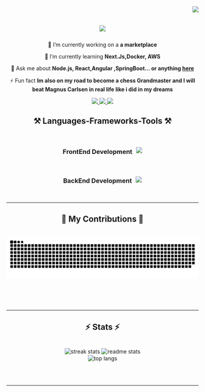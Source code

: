 
<img align="right" src="https://visitor-badge.laobi.icu/badge?page_id=zoubairhouta.zoubairhouta" />


<h1 align="center">
<img src="https://readme-typing-svg.herokuapp.com/?font=Cairo&size=40&center=true&vCenter=true&width=800&height=100&color=f75c7e&background=ffdfba&duration=6000&lines=Hi+There!+Welcome+👋;I'm+Ahmed+Zoubair+Belhout!;passionate+Web+developper+from+Tunisia!+🌶️;"/>


</h1>

<div align="center">
 
 🔭 I’m currently working on a **a marketplace**
 
 🌱 I’m currently learning **Next.Js,Docker, AWS**

💬 Ask me about **Node.js, React,Angular ,SpringBoot... or anything [here](https://github.com/zoubairhouta/zoubairhouta/issues)**

⚡ Fun fact **Im also on my road to become a chess Grandmaster and I will beat Magnus Carlsen in real life like i did in my dreams**

 </div>
  
<div align="center"> 
  <a href="mailto:zoubelhout@gmail.com">
    <img src="https://img.shields.io/badge/Gmail-333333?style=for-the-badge&logo=gmail&logoColor=red" />
  </a>
  <a href="https://linkedin.com/in/ahmed-zoubair-belhout" target="_blank">
    <img src="https://img.shields.io/badge/LinkedIn-0077B5?style=for-the-badge&logo=linkedin&logoColor=white" target="_blank" />
  </a>
  <a href="https://github.com/zoubairhouta" target="_blank">
     <img src="https://img.shields.io/badge/Portfolio-FF5722?style=for-the-badge&logo=todoist&logoColor=white" target="_blank" /> <!-- sqlite, safari, google-chrome are other good icon options -->
  </a>
</div>

<div align="center">
    <h2 align="center">⚒️ Languages-Frameworks-Tools ⚒️</h2>
    <br/>
    <div style="display: flex; align-items: center; justify-content: center;">
        <h3 style="margin-right: 10px;">FrontEnd Development</h3>
        <img src="https://skillicons.dev/icons?i=react,redux,angular,bootstrap,threejs,html,css,sass,tailwind,vscode,github,figma,tailwind,git" />
    </div>
    <br/>
    <div style="display: flex; align-items: center; justify-content: center;">
        <h3 style="margin-right: 10px;">BackEnd Development</h3>
        <img src="https://skillicons.dev/icons?i=nextjs,nodejs,python,javascript,typescript,express,mongodb,java,spring,mysql,flask,postman" />
    </div>
    <br/>
    <hr/>
</div>

<div align="center">
  <h2>🐍 My Contributions 🐍</h2>
  <br>
  <img alt="snake eating my contributions" src="https://raw.githubusercontent.com/zoubairhouta/zoubairhouta/output/github-contribution-grid-snake.svg" />
  
  <br/><br/><br/>
</div>

<hr/>


<h2 align="center">⚡ Stats ⚡</h2>
<br>
<div align=center>
  <img width=390 src="https://streak-stats.demolab.com/?user=zoubairhouta&count_private=true&theme=gruvbox_light&border_radius=10" alt="streak stats"/>
  <img width=390 src="https://github-readme-stats.vercel.app/api?username=zoubairhouta&count_private=true&show_icons=true&theme=gruvbox_light&rank_icon=github&border_radius=10" alt="readme stats" />
  <br/>
 
  <img width=325 align="center" src="https://github-readme-stats.vercel.app/api/top-langs/?username=zoubairhouta&hide=HTML&langs_count=8&layout=compact&theme=gruvbox_light&border_radius=10&size_weight=0.5&count_weight=0.5&exclude_repo=github-readme-stats" alt="top langs" />
</div>

<br/><br/>

<hr/>

<br/>

